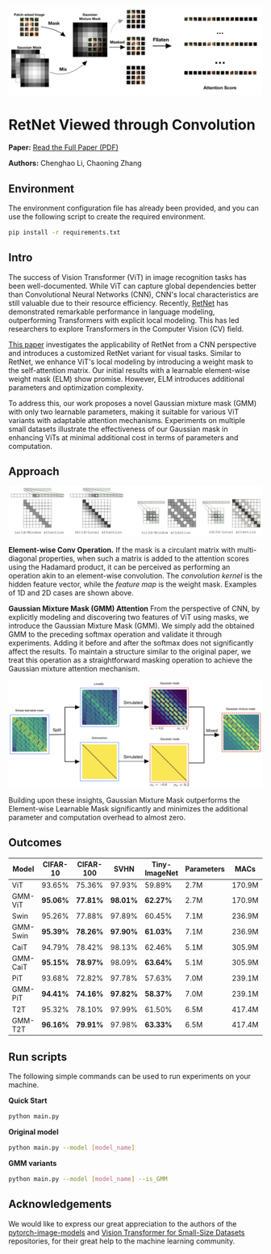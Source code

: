 ![image](images/main_picture_v4.png)

# RetNet Viewed through Convolution

**Paper:** [Read the Full Paper (PDF)](https://arxiv.org/pdf/2309.05375.pdf)

**Authors:** Chenghao Li, Chaoning Zhang



## Environment

The environment configuration file has already been provided, and you can use the following script to create the required environment.

```bash
pip install -r requirements.txt
```


## Intro

The success of Vision Transformer (ViT) in image recognition tasks has been well-documented. While ViT can capture global dependencies better than Convolutional Neural Networks (CNN), CNN's local characteristics are still valuable due to their resource efficiency. Recently, [RetNet](https://arxiv.org/abs/2307.08621) has demonstrated remarkable performance in language modeling, outperforming Transformers with explicit local modeling. This has led researchers to explore Transformers in the Computer Vision (CV) field.

[This paper](https://arxiv.org/pdf/2309.05375.pdf) investigates the applicability of RetNet from a CNN perspective and introduces a customized RetNet variant for visual tasks. Similar to RetNet, we enhance ViT's local modeling by introducing a weight mask to the self-attention matrix. Our initial results with a learnable element-wise weight mask (ELM) show promise. However, ELM introduces additional parameters and optimization complexity.

To address this, our work proposes a novel Gaussian mixture mask (GMM) with only two learnable parameters, making it suitable for various ViT variants with adaptable attention mechanisms. Experiments on multiple small datasets illustrate the effectiveness of our Gaussian mask in enhancing ViTs at minimal additional cost in terms of parameters and computation.

## Approach

![image](images/conv.jpg)

**Element-wise Conv Operation.** If the mask is a circulant matrix with multi-diagonal properties, when such a matrix is added to the attention scores using the Hadamard product, it can be perceived as performing an operation akin to an element-wise convolution. The *convolution kernel* is the hidden feature vector, while the *feature map* is the weight mask. Examples of 1D and 2D cases are shown above.


**Gaussian Mixture Mask (GMM) Attention** From the perspective of CNN, by explicitly modeling and discovering two features of ViT using masks, we introduce the Gaussian Mixture Mask (GMM). We simply add the obtained GMM to the preceding softmax operation and validate it through experiments. Adding it before and after the softmax does not significantly affect the results. To maintain a structure similar to the original paper, we treat this operation as a straightforward masking operation to achieve the Gaussian mixture attention mechanism. 


![image](images/simulation_proccess.png)

Building upon these insights, Gaussian Mixture Mask outperforms the Element-wise Learnable Mask significantly and minimizes the additional parameter and computation overhead to almost zero.

## Outcomes

| Model      | CIFAR-10  | CIFAR-100 | SVHN     | Tiny-ImageNet | Parameters | MACs     | Depth |
|------------|-----------|-----------|----------|---------------|------------|----------|-------|
| ViT        | 93.65%    | 75.36%    | 97.93%   | 59.89%        | 2.7M       | 170.9M   | 9     |
| GMM-ViT    | **95.06%**| **77.81%**| **98.01%** | **62.27%**   | 2.7M       | 170.9M   | 9     |
| Swin       | 95.26%    | 77.88%    | 97.89%   | 60.45%        | 7.1M       | 236.9M   | 12    |
| GMM-Swin   | **95.39%**| **78.26%**| **97.90%** | **61.03%**   | 7.1M       | 236.9M   | 12    |
| CaiT       | 94.79%    | 78.42%    | 98.13%   | 62.46%        | 5.1M       | 305.9M   | 26    |
| GMM-CaiT   | **95.15%**| **78.97%**| 98.09%   | **63.64%**    | 5.1M       | 305.9M   | 26    |
| PiT        | 93.68%    | 72.82%    | 97.78%   | 57.63%        | 7.0M       | 239.1M   | 12    |
| GMM-PiT    | **94.41%**| **74.16%**| **97.82%** | **58.37%**   | 7.0M       | 239.1M   | 12    |
| T2T        | 95.32%    | 78.10%    | 97.99%   | 61.50%        | 6.5M       | 417.4M   | 13    |
| GMM-T2T    | **96.16%**| **79.91%**| 97.98%   | **63.33%**    | 6.5M       | 417.4M   | 13    |

## Run scripts

The following simple commands can be used to run experiments on your machine.

**Quick Start**

```bash
python main.py
```

**Original model**

```bash
python main.py --model [model_name]
```

**GMM variants**

```bash
python main.py --model [model_name] --is_GMM
```

## Acknowledgements

We would like to express our great appreciation to the authors of the [pytorch-image-models](https://github.com/huggingface/pytorch-image-models) and [Vision Transformer for Small-Size Datasets](https://github.com/aanna0701/SPT_LSA_ViT) repositories, for their great help to the machine learning community.

